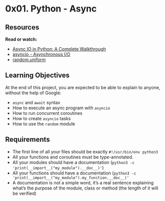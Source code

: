 # 0x01. Python - Async

## Resources
<b>Read or watch:</b>

* [Async IO in Python: A Complete Walkthrough](https://realpython.com/async-io-python/)
* [asyncio - Asynchronous I/O](https://docs.python.org/3/library/asyncio.html)
* [random.uniform](https://docs.python.org/3/library/random.html#random.uniform)

## Learning Objectives
At the end of this project, you are expected to be able to explain to anyone, without the help of Google:

* `async` and `await` syntax
* How to execute an async program with `asyncio`
* How to run concurrent coroutines
* How to create `asyncio` tasks
* How to use the `random` module

## Requirements
* The first line of all your files should be exactly `#!/usr/bin/env python3`
* All your functions and coroutines must be type-annotated.
* All your modules should have a documentation (`python3 -c 'print(__import__("my_module").__doc__)'`)
* All your functions should have a documentation (`python3 -c 'print(__import__("my_module").my_function.__doc__)'`
* A documentation is not a simple word, it’s a real sentence explaining what’s the purpose of the module, class or method (the length of it will be verified)
